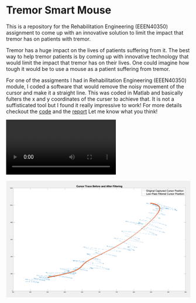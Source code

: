 # Tremor Smart Mouse
This is a repository for the Rehabilitation Engineering (EEEN40350) assignment to come up with an innovative solution to limit the impact that tremor has on patients with tremor.

Tremor has a huge impact on the lives of patients suffering from it. The best way to help tremor patients is by coming up with innovative technology that would limit the impact that tremor has on their lives. 
One could imagine how tough it would be to use a mouse as a patient suffering from tremor. 

For one of the assigments I had in Rehabilitation Engineering (EEEN40350) module, I coded a software that would remove the noisy movement of the cursor and make it a straight line. This was coded in Matlab and basically fulters the x and y coordinates of the curser to achieve that. 
It is not a  suffisticated tool but I found it really impressive to work! For more details checkout the [code](https://github.com/adildahlan/tremor-smart-mouse/blob/main/code.m) and the [report](https://github.com/adildahlan/tremor-smart-mouse/blob/main/report.pdf) Let me know what you think!

![video](/tutorial.mov)
 
![Screenshot](/screenshot.png)
